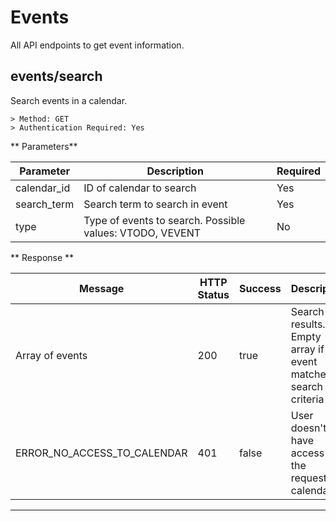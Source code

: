 # Events

All API endpoints to get event information.


## events/search

Search events in a calendar.

```
> Method: GET
> Authentication Required: Yes
```
** Parameters**

| Parameter | Description | Required |
| ----------- | ----------- |  ----------- |
|calendar_id|ID of calendar to search|Yes|
|search_term|Search term to search in event|Yes|
|type|Type of events to search. Possible values: VTODO, VEVENT|No|



** Response **

| Message | HTTP Status | Success | Description |  
| ----------- | ----------- |  ----------- |----------- |
|Array of events| 200|true |Search results. Empty array if no event matches search criteria|
|ERROR_NO_ACCESS_TO_CALENDAR|401|false |User doesn't have access to the requested calendar|


---
